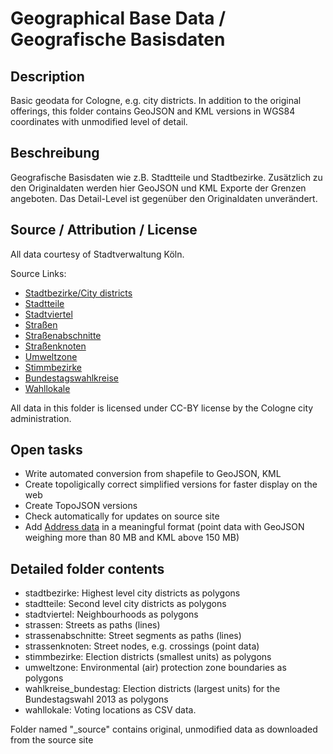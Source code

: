 Geographical Base Data / Geografische Basisdaten
================================================

## Description

Basic geodata for Cologne, e.g. city districts. In addition to the original offerings,
this folder contains GeoJSON and KML versions in WGS84 coordinates with unmodified level
of detail.


## Beschreibung

Geografische Basisdaten wie z.B. Stadtteile und Stadtbezirke. Zusätzlich zu den Originaldaten
werden hier GeoJSON und KML Exporte der Grenzen angeboten. Das Detail-Level ist gegenüber
den Originaldaten unverändert.


## Source / Attribution / License

All data courtesy of Stadtverwaltung Köln.

Source Links:

* [Stadtbezirke/City districts](http://www.offenedaten-koeln.de/offene-daten/?did=14)
* [Stadtteile](http://www.offenedaten-koeln.de/offene-daten/?did=15)
* [Stadtviertel](http://www.offenedaten-koeln.de/offene-daten/?did=58)
* [Straßen](http://www.offenedaten-koeln.de/offene-daten/?did=63)
* [Straßenabschnitte](http://www.offenedaten-koeln.de/offene-daten/?did=64)
* [Straßenknoten](http://www.offenedaten-koeln.de/offene-daten/?did=65)
* [Umweltzone](http://www.offenedaten-koeln.de/offene-daten/?did=31)
* [Stimmbezirke](http://www.offenedaten-koeln.de/offene-daten/?did=48)
* [Bundestagswahlkreise](http://www.offenedaten-koeln.de/offene-daten/?did=47)
* [Wahllokale](http://www.offenedaten-koeln.de/offene-daten/?did=74)

All data in this folder is licensed under CC-BY license by the Cologne city administration.

## Open tasks

* Write automated conversion from shapefile to GeoJSON, KML
* Create topoligically correct simplified versions for faster display on the web
* Create TopoJSON versions
* Check automatically for updates on source site
* Add [Address data](http://www.offenedaten-koeln.de/offene-daten/?did=60) in a meaningful format (point data with GeoJSON weighing more than 80 MB and KML above 150 MB)


## Detailed folder contents

* stadtbezirke: Highest level city districts as polygons
* stadtteile: Second level city districts as polygons
* stadtviertel: Neighbourhoods as polygons
* strassen: Streets as paths (lines)
* strassenabschnitte: Street segments as paths (lines)
* strassenknoten: Street nodes, e.g. crossings (point data)
* stimmbezirke: Election districts (smallest units) as polygons
* umweltzone: Environmental (air) protection zone boundaries as polygons
* wahlkreise_bundestag: Election districts (largest units) for the Bundestagswahl 2013 as polygons
* wahllokale: Voting locations as CSV data.

Folder named "_source" contains original, unmodified data as downloaded from the source site

